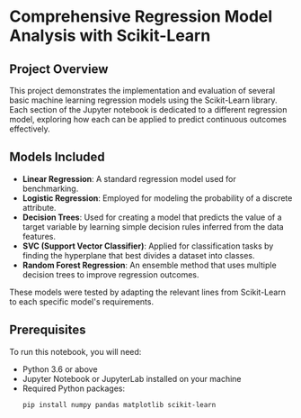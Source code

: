 # Comprehensive Regression Model Analysis with Scikit-Learn

## Project Overview
This project demonstrates the implementation and evaluation of several basic machine learning regression models using the Scikit-Learn library. Each section of the Jupyter notebook is dedicated to a different regression model, exploring how each can be applied to predict continuous outcomes effectively.

## Models Included
- **Linear Regression**: A standard regression model used for benchmarking.
- **Logistic Regression**: Employed for modeling the probability of a discrete attribute.
- **Decision Trees**: Used for creating a model that predicts the value of a target variable by learning simple decision rules inferred from the data features.
- **SVC (Support Vector Classifier)**: Applied for classification tasks by finding the hyperplane that best divides a dataset into classes.
- **Random Forest Regression**: An ensemble method that uses multiple decision trees to improve regression outcomes.

These models were tested by adapting the relevant lines from Scikit-Learn to each specific model's requirements.
## Prerequisites
To run this notebook, you will need:
- Python 3.6 or above
- Jupyter Notebook or JupyterLab installed on your machine
- Required Python packages:
  ```bash
  pip install numpy pandas matplotlib scikit-learn
